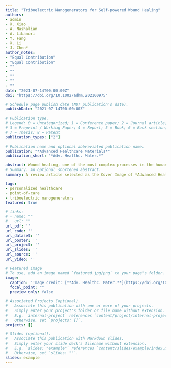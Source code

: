 ```yaml
---
title: "Triboelectric Nanogenerators for Self-powered Wound Healing"
authors:
- admin
- X. Xiao
- A. Nashalian
- A. Libanori
- Y. Fang
- X. Li
- J. Chen*
author_notes:
- "Equal Contribution"
- "Equal Contribution"
- ""
- ""
- ""
- ""
- ""
date: "2021-07-14T00:00:00Z"
doi: "https://doi.org/10.1002/adhm.202100975"

# Schedule page publish date (NOT publication's date).
publishDate: "2021-07-14T00:00:00Z"

# Publication type.
# Legend: 0 = Uncategorized; 1 = Conference paper; 2 = Journal article;
# 3 = Preprint / Working Paper; 4 = Report; 5 = Book; 6 = Book section;
# 7 = Thesis; 8 = Patent
publication_types: ["2"]

# Publication name and optional abbreviated publication name.
publication: "*Advanced Healthcare Materials*"
publication_short: "*Adv. Healthc. Mater.*"

abstract: Wound healing, one of the most complex processes in the human body, involves the spatial and temporal synchronization of a variety of cell types with distinct roles. Slow- or nonhealing skin wounds have potentially life-threatening consequences, ranging from infection, to scar, clot and hemorrhage formation. Recently, the advent of triboelectric nanogenerators (TENGs) has brought about a plethora of opportunities for self-powered wound healing in view of TENGs’ pertinent features which span from a wide range of constitutive biocompatible materials available, to simple fabrication, reduced portable size, high output power, and low cost. Herein, a comprehensive review of TENGs as emerging biotechnology for the wound healing community is presented and covered over three fields: electrical stimulation, anti-bacterial activity, and drug delivery. State-of-the-art designs are discussed in each section to provide a broader understanding of TENG applications in wound healing. Although some challenges remain, TENGs are proving to be promising platforms for human-centric therapeutics in the era of Internet of Things. Consequently, leveraging TENGs for wound healing is set to provide a new solution in wound management and play an essential role in the future of point-of-care interventions.
# Summary. An optional shortened abstract.
summary: A review article selected as the Cover Image of *Advanced Healthcare Materials*.

tags:
- personalized healthcare
- point-of-care
- triboelectric nanogenerators
featured: true

# links:
# - name: ""
#   url: ""
url_pdf: ''
url_code: ''
url_dataset: ''
url_poster: ''
url_project: ''
url_slides: ''
url_source: ''
url_video: ''

# Featured image
# To use, add an image named `featured.jpg/png` to your page's folder. 
image:
  caption: 'Image credit: [**Adv. Healthc. Mater.**](https://doi.org/10.1002/adhm.202100975)'
  focal_point: ""
  preview_only: false

# Associated Projects (optional).
#   Associate this publication with one or more of your projects.
#   Simply enter your project's folder or file name without extension.
#   E.g. `internal-project` references `content/project/internal-project/index.md`.
#   Otherwise, set `projects: []`.
projects: []

# Slides (optional).
#   Associate this publication with Markdown slides.
#   Simply enter your slide deck's filename without extension.
#   E.g. `slides: "example"` references `content/slides/example/index.md`.
#   Otherwise, set `slides: ""`.
slides: example
---
```

